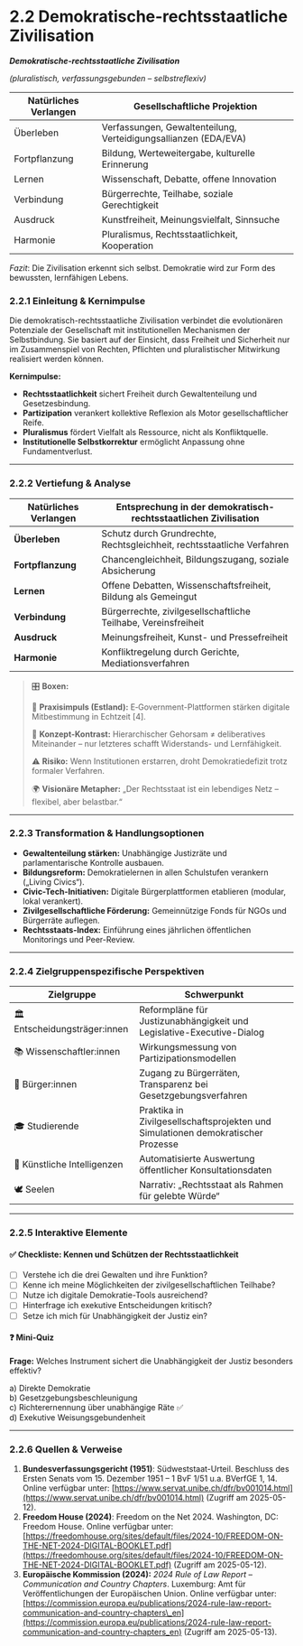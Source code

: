 # 2.2 Demokratische-rechtsstaatliche Zivilisation

_**Demokratische-rechtsstaatliche Zivilisation**_

_(pluralistisch, verfassungsgebunden – selbstreflexiv)_

| Natürliches Verlangen | Gesellschaftliche Projektion                                    |
| --------------------- | --------------------------------------------------------------- |
| Überleben             | Verfassungen, Gewaltenteilung, Verteidigungsallianzen (EDA/EVA) |
| Fortpflanzung         | Bildung, Werteweitergabe, kulturelle Erinnerung                 |
| Lernen                | Wissenschaft, Debatte, offene Innovation                        |
| Verbindung            | Bürgerrechte, Teilhabe, soziale Gerechtigkeit                   |
| Ausdruck              | Kunstfreiheit, Meinungsvielfalt, Sinnsuche                      |
| Harmonie              | Pluralismus, Rechtsstaatlichkeit, Kooperation                   |

_Fazit_: Die Zivilisation erkennt sich selbst. Demokratie wird zur Form des bewussten, lernfähigen Lebens.

### 2.2.1 Einleitung & Kernimpulse

Die demokratisch-rechtsstaatliche Zivilisation verbindet die evolutionären Potenziale der Gesellschaft mit institutionellen Mechanismen der Selbstbindung. Sie basiert auf der Einsicht, dass Freiheit und Sicherheit nur im Zusammenspiel von Rechten, Pflichten und pluralistischer Mitwirkung realisiert werden können.

**Kernimpulse:**

* **Rechtsstaatlichkeit** sichert Freiheit durch Gewaltenteilung und Gesetzesbindung.
* **Partizipation** verankert kollektive Reflexion als Motor gesellschaftlicher Reife.
* **Pluralismus** fördert Vielfalt als Ressource, nicht als Konfliktquelle.
* **Institutionelle Selbstkorrektur** ermöglicht Anpassung ohne Fundamentverlust.

***

### 2.2.2 Vertiefung & Analyse

| Natürliches Verlangen | Entsprechung in der demokratisch-rechtsstaatlichen Zivilisation        |
| --------------------- | ---------------------------------------------------------------------- |
| **Überleben**         | Schutz durch Grundrechte, Rechtsgleichheit, rechtsstaatliche Verfahren |
| **Fortpflanzung**     | Chancengleichheit, Bildungszugang, soziale Absicherung                 |
| **Lernen**            | Offene Debatten, Wissenschaftsfreiheit, Bildung als Gemeingut          |
| **Verbindung**        | Bürgerrechte, zivilgesellschaftliche Teilhabe, Vereinsfreiheit         |
| **Ausdruck**          | Meinungsfreiheit, Kunst- und Pressefreiheit                            |
| **Harmonie**          | Konfliktregelung durch Gerichte, Mediationsverfahren                   |

> 🎛️ **Boxen:**
>
> 📌 **Praxisimpuls (Estland):** E‑Government-Plattformen stärken digitale Mitbestimmung in Echtzeit \[4].
>
> 🧠 **Konzept-Kontrast:** Hierarchischer Gehorsam ≠ deliberatives Miteinander – nur letzteres schafft Widerstands- und Lernfähigkeit.
>
> ⚠️ **Risiko:** Wenn Institutionen erstarren, droht Demokratiedefizit trotz formaler Verfahren.
>
> 🌍 **Visionäre Metapher:** „Der Rechtsstaat ist ein lebendiges Netz – flexibel, aber belastbar.“

***

### 2.2.3 Transformation & Handlungsoptionen

* **Gewaltenteilung stärken:** Unabhängige Justizräte und parlamentarische Kontrolle ausbauen.
* **Bildungsreform:** Demokratielernen in allen Schulstufen verankern („Living Civics“).
* **Civic-Tech-Initiativen:** Digitale Bürgerplattformen etablieren (modular, lokal verankert).
* **Zivilgesellschaftliche Förderung:** Gemeinnützige Fonds für NGOs und Bürgerräte auflegen.
* **Rechtsstaats-Index:** Einführung eines jährlichen öffentlichen Monitorings und Peer-Review.

***

### 2.2.4 Zielgruppenspezifische Perspektiven

| Zielgruppe                    | Schwerpunkt                                                                      |
| ----------------------------- | -------------------------------------------------------------------------------- |
| 🏛️ Entscheidungsträger:innen | Reformpläne für Justizunabhängigkeit und Legislative-Executive-Dialog            |
| 📚 Wissenschaftler:innen      | Wirkungsmessung von Partizipationsmodellen                                       |
| 🧍 Bürger:innen               | Zugang zu Bürgerräten, Transparenz bei Gesetzgebungsverfahren                    |
| 🎓 Studierende                | Praktika in Zivilgesellschaftsprojekten und Simulationen demokratischer Prozesse |
| 🤖 Künstliche Intelligenzen   | Automatisierte Auswertung öffentlicher Konsultationsdaten                        |
| 🕊️ Seelen                    | Narrativ: „Rechtsstaat als Rahmen für gelebte Würde“                             |

***

### 2.2.5 Interaktive Elemente

#### ✅ Checkliste: Kennen und Schützen der Rechtsstaatlichkeit

* [ ] Verstehe ich die drei Gewalten und ihre Funktion?
* [ ] Kenne ich meine Möglichkeiten der zivilgesellschaftlichen Teilhabe?
* [ ] Nutze ich digitale Demokratie-Tools ausreichend?
* [ ] Hinterfrage ich exekutive Entscheidungen kritisch?
* [ ] Setze ich mich für Unabhängigkeit der Justiz ein?

#### ❓ Mini-Quiz

**Frage:** Welches Instrument sichert die Unabhängigkeit der Justiz besonders effektiv?

a) Direkte Demokratie\
b) Gesetzgebungsbeschleunigung\
c) Richterernennung über unabhängige Räte ✅\
d) Exekutive Weisungsgebundenheit

***

### 2.2.6 Quellen & Verweise

1. **Bundesverfassungsgericht (1951)**: Südweststaat-Urteil. Beschluss des Ersten Senats vom 15. Dezember 1951 – 1 BvF 1/51 u.a. BVerfGE 1, 14. Online verfügbar unter: [https://www.servat.unibe.ch/dfr/bv001014.html](https://www.servat.unibe.ch/dfr/bv001014.html) (Zugriff am 2025-05-12).
2. **Freedom House (2024)**: Freedom on the Net 2024. Washington, DC: Freedom House. Online verfügbar unter: [https://freedomhouse.org/sites/default/files/2024-10/FREEDOM-ON-THE-NET-2024-DIGITAL-BOOKLET.pdf](https://freedomhouse.org/sites/default/files/2024-10/FREEDOM-ON-THE-NET-2024-DIGITAL-BOOKLET.pdf) (Zugriff am 2025-05-12).
3. **Europäische Kommission (2024):** _2024 Rule of Law Report – Communication and Country Chapters_. Luxemburg: Amt für Veröffentlichungen der Europäischen Union. Online verfügbar unter: [https://commission.europa.eu/publications/2024-rule-law-report-communication-and-country-chapters\_en](https://commission.europa.eu/publications/2024-rule-law-report-communication-and-country-chapters_en) (Zugriff am 2025-05-13).

